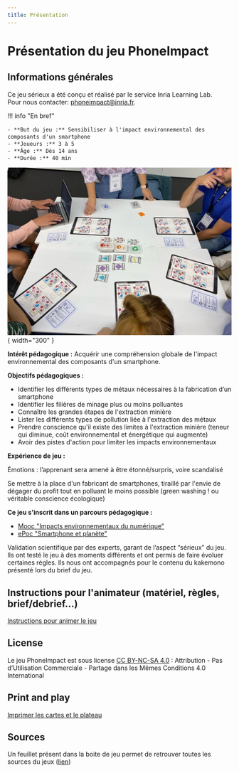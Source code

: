 ```yaml
---
title: Présentation
---
```

# Présentation du jeu PhoneImpact

## Informations générales

Ce jeu sérieux a été conçu et réalisé par le service Inria Learning Lab.  
Pour nous contacter: phoneimpact@inria.fr.

!!! info "En bref"

    - **But du jeu :** Sensibiliser à l'impact environnemental des composants d'un smartphone
    - **Joueurs :** 3 à 5
    - **Âge :** Dès 14 ans
    - **Durée :** 40 min

![Aperçu du jeu sur une table](../img/LS-PhoneImpactTableDeJeu.jpg){ width="300" }

**Intérêt pédagogique :** Acquérir une compréhension globale de l'impact environnemental des composants d'un smartphone.

**Objectifs pédagogiques :**

- Identifier les différents types de métaux nécessaires à la fabrication d’un smartphone
- Identifier les filières de minage plus ou moins polluantes
- Connaître les grandes étapes de l'extraction minière
- Lister les différents types de pollution liée à l'extraction des métaux
- Prendre conscience qu'il existe des limites à l'extraction minière (teneur qui diminue, coût environnemental et énergétique qui augmente)
- Avoir des pistes d'action pour limiter les impacts environnementaux

**Expérience de jeu :**

Émotions : l’apprenant sera amené à être étonné/surpris, voire scandalisé

Se mettre à la place d'un fabricant de smartphones, tiraillé par l'envie de dégager du profit tout en polluant le moins possible (green washing ! ou véritable conscience écologique)

**Ce jeu s'inscrit dans un parcours pédagogique :**

- [Mooc "Impacts environnementaux du numérique"](https://www.fun-mooc.fr/fr/cours/impacts-environnementaux-du-numerique/)
- [ePoc "Smartphone et planète"](https://epoc.inria.fr/epocs/E007MM/)

Validation scientifique par des experts, garant de l’aspect “sérieux” du jeu. Ils ont testé le jeu à des moments différents et ont permis de faire évoluer certaines règles. Ils nous ont accompagnés pour le contenu du kakemono présenté lors du brief du jeu.

## Instructions pour l'animateur (matériel, règles, brief/debrief...)

[Instructions pour animer le jeu](../Formation/InstructionsAnimateur.md)

## License
Le jeu PhoneImpact est sous license [CC BY-NC-SA 4.0](https://creativecommons.org/licenses/by-nc-sa/4.0/deed.fr) : Attribution - Pas d’Utilisation Commerciale - Partage dans les Mêmes Conditions 4.0 International

## Print and play

[Imprimer les cartes et le plateau](../PrintAndPlay/PrintAndPlay.md)

## Sources
Un feuillet présent dans la boite de jeu permet de retrouver toutes les sources du jeux ([lien](../Formation/Sources_malus.md))

